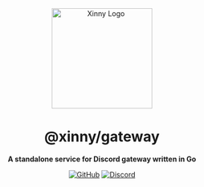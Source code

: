 <div align="center">

<img src="https://api.frutbits.org/assets/images/Xinny_Icon.jpg" alt="Xinny Logo" width="200px" height="200px"/>

# @xinny/gateway

**A standalone service for Discord gateway written in Go**

[![GitHub](https://img.shields.io/github/license/frutbits/template)](https://github.com/frutbits/template/blob/main/LICENSE)
[![Discord](https://discord.com/api/guilds/332877090003091456/embed.png)](https://frutbits.org/discord)

</div>
